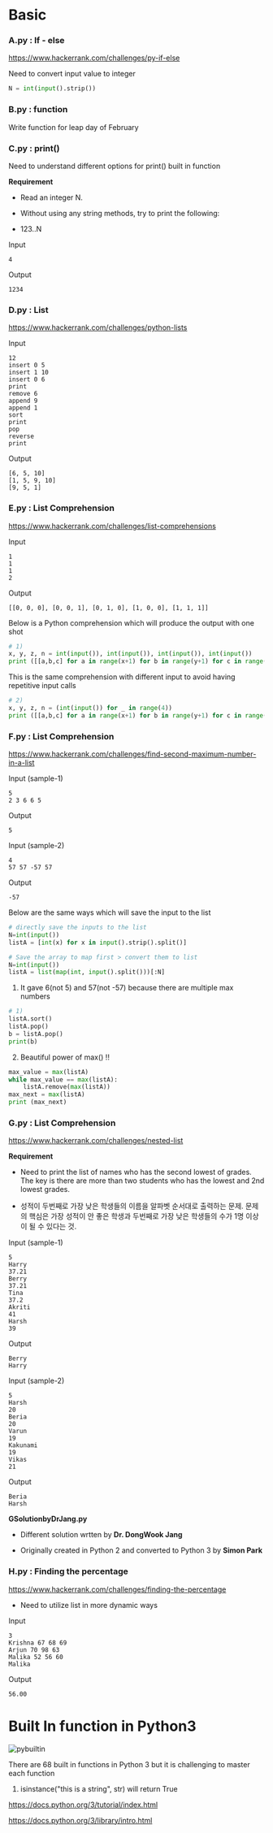 
# Basic 

### A.py : If - else

https://www.hackerrank.com/challenges/py-if-else

Need to convert input value to integer
```python
N = int(input().strip())
```

### B.py : function

Write function for leap day of February

### C.py : print()

Need to understand different options for print() built in function

__Requirement__

* Read an integer N.

* Without using any string methods, try to print the following:

* 123..N

Input
```
4
```
Output
```
1234
```
### D.py : List

https://www.hackerrank.com/challenges/python-lists

Input
```
12
insert 0 5
insert 1 10
insert 0 6
print 
remove 6
append 9
append 1
sort 
print
pop
reverse
print
```
Output
```
[6, 5, 10]
[1, 5, 9, 10]
[9, 5, 1]
```

### E.py : List Comprehension

https://www.hackerrank.com/challenges/list-comprehensions

Input
```
1
1
1
2
```
Output
```
[[0, 0, 0], [0, 0, 1], [0, 1, 0], [1, 0, 0], [1, 1, 1]] 
```

Below is a Python comprehension which will produce the output with one shot

```python
# 1)
x, y, z, n = int(input()), int(input()), int(input()), int(input())
print ([[a,b,c] for a in range(x+1) for b in range(y+1) for c in range(z+1) if a + b + c != n ])
```
This is the same comprehension with different input to avoid having repetitive input calls 
```python
# 2)
x, y, z, n = (int(input()) for _ in range(4))
print ([[a,b,c] for a in range(x+1) for b in range(y+1) for c in range(z+1) if a + b + c != n ])
```
### F.py : List Comprehension

https://www.hackerrank.com/challenges/find-second-maximum-number-in-a-list

Input (sample-1)
```
5
2 3 6 6 5
```
Output
```
5
```

Input (sample-2)
```
4
57 57 -57 57
```
Output
```
-57
```

Below are the same ways which will save the input to the list
```python
# directly save the inputs to the list
N=int(input())
listA = [int(x) for x in input().strip().split()]

# Save the array to map first > convert them to list
N=int(input())
listA = list(map(int, input().split()))[:N]
```

1) It gave 6(not 5) and 57(not -57) because there are multiple max numbers
```python
# 1)
listA.sort()
listA.pop()
b = listA.pop()
print(b)
```

2) Beautiful power of max() !!
```python
max_value = max(listA)
while max_value == max(listA):
    listA.remove(max(listA))
max_next = max(listA)
print (max_next)
```

### G.py : List Comprehension

https://www.hackerrank.com/challenges/nested-list

__Requirement__

* Need to print the list of names who has the second lowest of grades. The key is there are more than two students who has the lowest and 2nd lowest grades.

* 성적이 두번째로 가장 낮은 학생들의 이름을 알파벳 순서대로 출력하는 문제. 문제의 핵심은 가장 성적이 안 좋은 학생과 두번째로 가장 낮은 학생들의 수가 1명 이상이 될 수 있다는 것. 

Input (sample-1)
```
5
Harry
37.21
Berry
37.21
Tina
37.2
Akriti
41
Harsh
39
```
Output
```
Berry
Harry
```
Input (sample-2)
```
5
Harsh
20
Beria
20
Varun
19
Kakunami
19
Vikas
21
```
Output
```
Beria
Harsh
```

__GSolutionbyDrJang.py__
* Different solution wrtten by __Dr. DongWook Jang__

* Originally created in Python 2 and converted to Python 3 by __Simon Park__

### H.py : Finding the percentage

https://www.hackerrank.com/challenges/finding-the-percentage

* Need to utilize list in more dynamic ways

Input
```
3
Krishna 67 68 69
Arjun 70 98 63
Malika 52 56 60
Malika
```
Output
```
56.00
```

# Built In function in Python3
![pybuiltin](https://cloud.githubusercontent.com/assets/5623445/20272862/438a0cf4-aa5d-11e6-852d-fc12a416c85b.PNG)

There are 68 built in functions in Python 3 but it is challenging to master each function 

1) isinstance("this is a string", str) will return True

https://docs.python.org/3/tutorial/index.html

https://docs.python.org/3/library/intro.html

